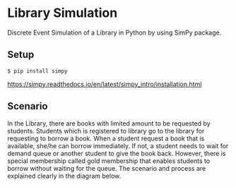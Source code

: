 # Library Simulation
Discrete Event Simulation of a Library in Python by using SimPy package.

## Setup
```
$ pip install simpy
```
https://simpy.readthedocs.io/en/latest/simpy_intro/installation.html

## Scenario
In the Library, there are books with limited amount to be requested by students. Students which is registered to library go to the library for requesting to borrow a book. When a student request a book that is available, she/he can borrow immediately. If not, a student needs to wait for demand queue or another student to give the book back. However, there is special membership called gold membership that enables students to borrow without waiting for the queue. The scenario and process are explained clearly in the diagram below.



